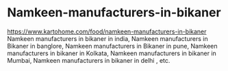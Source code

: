 # Namkeen-manufacturers-in-bikaner
https://www.kartohome.com/food/namkeen-manufacturers-in-bikaner Namkeen manufacturers in bikaner  in india, Namkeen manufacturers in Bikaner  in banglore, Namkeen manufacturers in Bikaner  in pune, Namkeen manufacturers in bikaner in Kolkata, Namkeen manufacturers in bikaner in Mumbai, Namkeen manufacturers in bikaner in delhi , etc.
